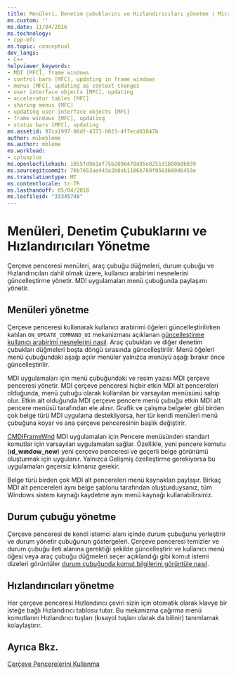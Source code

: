 ```yaml
---
title: Menüleri, Denetim çubuklarını ve Hızlandırıcıları yönetme | Microsoft Docs
ms.custom: ''
ms.date: 11/04/2016
ms.technology:
- cpp-mfc
ms.topic: conceptual
dev_langs:
- C++
helpviewer_keywords:
- MDI [MFC], frame windows
- control bars [MFC], updating in frame windows
- menus [MFC], updating as context changes
- user interface objects [MFC], updating
- accelerator tables [MFC]
- sharing menus [MFC]
- updating user-interface objects [MFC]
- frame windows [MFC], updating
- status bars [MFC], updating
ms.assetid: 97ca1997-06df-4373-b023-4f7ecd81047b
author: mikeblome
ms.author: mblome
ms.workload:
- cplusplus
ms.openlocfilehash: 1055fd9b1ef75b2090478d85e8251d1800b8b039
ms.sourcegitcommit: 76b7653ae443a2b8eb1186b789f8503609d6453e
ms.translationtype: MT
ms.contentlocale: tr-TR
ms.lasthandoff: 05/04/2018
ms.locfileid: "33345748"
---
```

# <a name="managing-menus-control-bars-and-accelerators"></a>Menüleri, Denetim Çubuklarını ve Hızlandırıcıları Yönetme
Çerçeve penceresi menüleri, araç çubuğu düğmeleri, durum çubuğu ve Hızlandırıcıları dahil olmak üzere, kullanıcı arabirimi nesnelerini güncelleştirme yönetir. MDI uygulamaları menü çubuğunda paylaşımı yönetir.  
  
## <a name="managing-menus"></a>Menüleri yönetme  
 Çerçeve penceresi kullanarak kullanıcı arabirimi öğeleri güncelleştirilirken katılan `ON_UPDATE_COMMAND_UI` mekanizması açıklanan [güncelleştirme kullanıcı arabirimi nesnelerini nasıl](../mfc/how-to-update-user-interface-objects.md). Araç çubukları ve diğer denetim çubukları düğmeleri boşta döngü sırasında güncelleştirilir. Menü öğeleri menü çubuğundaki aşağı açılır menüler yalnızca menüyü aşağı bırakır önce güncelleştirilir.  
  
 MDI uygulamaları için menü çubuğundaki ve resim yazısı MDI çerçeve penceresi yönetir. MDI çerçeve penceresi hiçbir etkin MDI alt pencereleri olduğunda, menü çubuğu olarak kullanılan bir varsayılan menüsünü sahip olur. Etkin alt olduğunda MDI çerçeve pencere menü çubuğu etkin MDI alt pencere menüsü tarafından ele alınır. Grafik ve çalışma belgeler gibi birden çok belge türü MDI uygulama destekliyorsa, her tür kendi menüleri menü çubuğuna koyar ve ana çerçeve penceresinin başlık değiştirir.  
  
 [CMDIFrameWnd](../mfc/reference/cmdiframewnd-class.md) MDI uygulamaları için Pencere menüsünden standart komutlar için varsayılan uygulamaları sağlar. Özellikle, yeni pencere komutu (**ıd_wındow_new**) yeni çerçeve penceresi ve geçerli belge görünümü oluşturmak için uygulanır. Yalnızca Gelişmiş özelleştirme gerekiyorsa bu uygulamaları geçersiz kılmanız gerekir.  
  
 Belge türü birden çok MDI alt pencereleri menü kaynakları paylaşır. Birkaç MDI alt pencereleri aynı belge şablonu tarafından oluşturduysanız, tüm Windows sistem kaynağı kaydetme aynı menü kaynağı kullanabilirsiniz.  
  
## <a name="managing-the-status-bar"></a>Durum çubuğu yönetme  
 Çerçeve penceresi de kendi istemci alanı içinde durum çubuğunu yerleştirir ve durum yönetir çubuğunun göstergeleri. Çerçeve penceresi temizler ve durum çubuğu ileti alanına gerektiği şekilde güncelleştirir ve kullanıcı menü öğesi veya araç çubuğu düğmeleri seçer açıklandığı gibi komut istemi dizeleri görüntüler [durum çubuğunda komut bilgilerini görüntüle nasıl](../mfc/how-to-display-command-information-in-the-status-bar.md).  
  
## <a name="managing-accelerators"></a>Hızlandırıcıları yönetme  
 Her çerçeve penceresi Hızlandırıcı çeviri sizin için otomatik olarak klavye bir isteğe bağlı Hızlandırıcı tablosu tutar. Bu mekanizma çağırma menü komutlarını Hızlandırıcı tuşları (kısayol tuşları olarak da bilinir) tanımlamak kolaylaştırır.  
  
## <a name="see-also"></a>Ayrıca Bkz.  
 [Çerçeve Pencerelerini Kullanma](../mfc/using-frame-windows.md)

